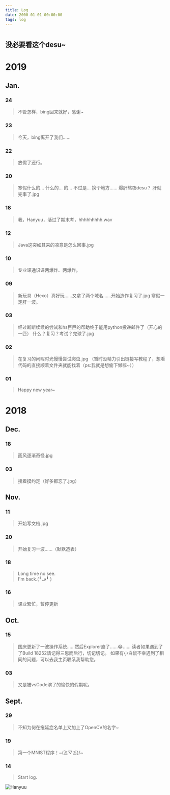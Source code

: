 ```yaml
---
title: Log
date: 2000-01-01 00:00:00
tags: log
---
```

#
#
#
#
#
#
#
#
## 没必要看这个desu~
#
#
#
#
#
#
#
#
#
#




# 2019
## Jan.
### 24
> 不管怎样，bing回来就好，感谢~
### 23
> 今天，bing离开了我们……
### 22
> 放假了还行。
### 20
> 寒假什么的…
> 什么的…
> 的…
> 不过是…
> 换个地方……
> 爆肝熬夜desu？
> 肝就完事了.jpg
### 18
> 我，Hanyuu，活过了期末考，hhhhhhhhh.wav
### 12
> Java这突如其来的凉意是怎么回事.jpg
### 10
> 专业课通识课两爆炸、两爆炸。
### 09
> 新玩具（Hexo）真好玩……又拿了两个域名……开始造作复习了.jpg
> 寒假一定肝一波。
### 03
> 经过断断续续的尝试和hs巨巨的帮助终于能用python投递邮件了（开心的一匹）
> 什么？复习？考试？完球了.jpg
### 02
> 在复习的闲暇时光慢慢尝试爬虫.jpg
> （暂时没精力引出链接写教程了，想看代码的直接顺着文件夹就能找着（ps:我就是想偷下懒嘛~））
### 01
> Happy new year~
# 2018
## Dec.
### 18
> 画风逐渐奇怪.jpg
### 03
> 接着摸约定（好多都忘了.jpg）
## Nov.
### 11
> 开始写文档.jpg
### 20
> 开始复习一波……（默默造表）
### 18
> Long time no see.\
> I'm back.(╹ڡ╹ )
### 16
> 课业繁忙，暂停更新
## Oct.
### 15
> 国庆更新了一波操作系统……然后Explorer崩了……😂……
> 读者如果遇到了了Build 18252请记得三思而后行，切记切记。
> 如果有小白鼠不幸遇到了相同的问题，可以去我主页联系我帮助您。
### 03
> 又是被vsCode演了的愉快的假期呢。
## Sept.
### 29
> 不知为何在拖延症名单上又加上了OpenCV的名字~
### 19
> 第一个MNIST程序！~\(≧▽≦)/~
### 14
> Start log.

![Hanyuu](https://raw.githubusercontent.com/HanyuuFurude/TechBlog/master/studyNotes/rm.png
)
